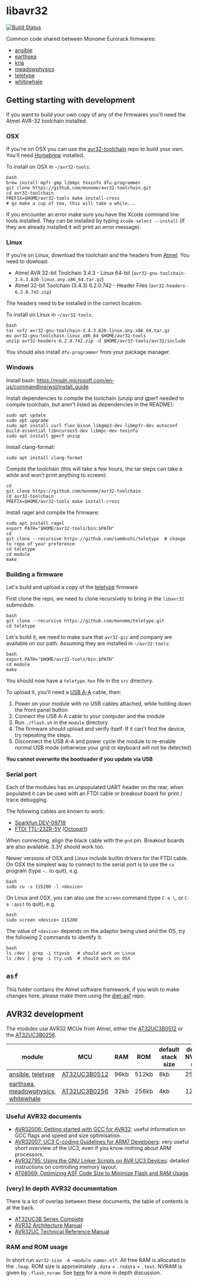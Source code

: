 # libavr32

[![Build Status](https://travis-ci.org/monome/libavr32.svg?branch=master)](https://travis-ci.org/monome/libavr32)

Common code shared between Monome Eurorack firmwares:

* [ansible][]
* [earthsea][]
* [kria][]
* [meadowphysics][]
* [teletype][]
* [whitewhale][]

## Getting starting with development

If you want to build your own copy of any of the firmwares you'll need the Atmel AVR-32 toolchain installed.

### OSX

If you're on OSX you can use the [avr32-toolchain][] repo to build your own. You'll need [Homebrew][homebrew] installed.

To install on OSX in `~/avr32-tools`:

```
bash
brew install mpfr gmp libmpc texinfo dfu-programmer
git clone https://github.com/monome/avr32-toolchain.git
cd avr32-toolchain
PREFIX=$HOME/avr32-tools make install-cross
# go make a cup of tea, this will take a while...
```

If you encounter an error make sure you have the Xcode command line tools installed. They can be installed by typing `xcode-select --install` (if they are already installed it will print an error message).

### Linux

If you're on Linux, download the toolchain and the headers from [Atmel][atmellinux]. You need to dowload:
 - Atmel AVR 32-bit Toolchain 3.4.3 - Linux 64-bit (`avr32-gnu-toolchain-3.4.3.820-linux.any.x86_64.tar.gz`)
 - Atmel 32-bit Toolchain (3.4.3) 6.2.0.742 - Header Files (`avr32-headers-6.2.0.742.zip`)

The headers need to be installed in the correct location.

To install on Linux in `~/avr32-tools`:

```
bash
tar xvfz avr32-gnu-toolchain-3.4.3.820-linux.any.x86_64.tar.gz
mv avr32-gnu-toolchain-linux_x86_64 $HOME/avr32-tools
unzip avr32-headers-6.2.0.742.zip -d $HOME/avr32-tools/avr32/include
```

You should also install `dfu-programmer` from your package manager.

### Windows

Install bash: https://msdn.microsoft.com/en-us/commandline/wsl/install_guide

Install dependencies to compile the toolchain (unzip and gperf needed to compile toolchain, but aren't listed as dependencies in the README):

```
sudo apt update
sudo apt upgrade
sudo apt install curl flex bison libgmp3-dev libmpfr-dev autoconf build-essential libncurses5-dev libmpc-dev texinfo
sudo apt install gperf unzip
```

Install clang-format:
```
sudo apt install clang-format
```

Compile the toolchain (this will take a few hours, the tar steps can take a while and won't print anything to screen):

```
cd
git clone https://github.com/monome/avr32-toolchain
cd avr32-toolchain
PREFIX=$HOME/avr32-tools make install-cross
```

Install ragel and compile the firmware:

```
sudo apt install ragel
export PATH="$HOME/avr32-tools/bin:$PATH"
cd
git clone --recursive https://github.com/samdoshi/teletype  # change to repo of your preference
cd teletype
cd module
make
```

### Building a firmware

Let's build and upload a copy of the [teletype][] firmware

First clone the repo, we need to clone recursively to bring in the `libavr32` submodule.
```
bash
git clone --recursive https://github.com/monome/teletype.git
cd teletype

```

Let's build it, we need to make sure that `avr32-gcc` and company are available on our path. Assuming they are installed in `~/avr32-tools`:
```
bash
export PATH="$HOME/avr32-tools/bin:$PATH"
cd module
make
```

You should now have a `teletype.hex` file in the `src` directory.

To upload it, you'll need a [USB A-A][digikey] cable, then:

1. Power on your module with no USB cables attached, while holding down the front panel button
2. Connect the USB A-A cable to your computer and the module
3. Run `./flash.sh` in the `module` directory
4. The firmware should upload and verify itself. If it can't find the device, try repeating the steps.
5. Disconnect the USB A-A and power cycle the module to re-enable normal USB mode (otherwise your grid or keyboard will not be detected)

**You cannot overwrite the bootloader if you update via USB**

### Serial port

Each of the modules has an unpopulated UART header on the rear, when populated it can be used with an FTDI cable or breakout board for print / trace debugging.

The following cables are known to work:

- [Sparkfun DEV-09718](https://www.sparkfun.com/products/9718)
- [FTDI TTL-232R-5V](http://www.ftdichip.com/Products/Cables/USBTTLSerial.htm) ([Octopart](https://octopart.com/ttl-232r-5v-ftdi-19172129))

When connecting, align the black cable with the `gnd` pin. Breakout boards are also available. 3.3V should work too.

Newer versions of OSX and Linux include builtin drivers for the FTDI cable. On OSX the simplest way to connect to the serial port is to use the `cu` program (type `~.` to quit), e.g.

```
bash
sudo cu -s 115200 -l <device>
```

On Linux and OSX, you can also use the `screen` command (type `C-a \`, or `C-a :quit` to quit), e.g.

```
bash
sudo screen <device> 115200
```

The value of `<device>` depends on the adaptor being used and the OS, try the following 2 commands to identify it:

```
bash
ls /dev | grep -i ttyusb   # should work on Linux
ls /dev | grep -i tty.usb  # should work on OSX
```


## `asf`

This folder contains the Atmel software framework, if you wish to make changes here, please make them using the [diet-asf][] repo.

## AVR32 development

The modules use AVR32 MCUs from Atmel, either the [AT32UC3B0512][] or the [AT32UC3B0256][].

| module                                          | MCU              | RAM  | ROM   | default stack size | default NVRAM size |
|-------------------------------------------------|------------------|------|-------|--------------------|--------------------|
| [ansible][], [teletype][]                       | [AT32UC3B0512][] | 96kb | 512kb | 8kb                | 256kb              |
| [earthsea][], [meadowphysics][], [whitewhale][] | [AT32UC3B0256][] | 32kb | 256kb | 4kb                | 128kb              |

### Useful AVR32 documents

- [AVR32006: Getting started with GCC for AVR32](http://www.atmel.com/Images/doc32074.pdf): useful information on GCC flags and speed and size optimisation.
- [AVR32007: UC3 C-coding Guidelines for ARM7 Developers](http://www.atmel.com/Images/doc32075.pdf): very useful short overview of the UC3, even if you know nothing about ARM processors.
- [AVR32795: Using the GNU Linker Scripts on AVR UC3 Devices](http://www.atmel.com/images/doc32158.pdf): detailed instructions on controlling memory layout.
- [AT08569: Optimizing ASF Code Size to Minimize Flash and RAM Usage](http://www.atmel.com/Images/Atmel-42370-Optimizing-ASF-Code-Size-to-Minimize-Flash-and-RAM-Usage_ApplicationNote_AT08569.pdf).

### (very) In depth AVR32 documentation

There is a lot of overlap between these documents, the table of contents is at the back.

- [AT32UC3B Series Complete](http://www.atmel.com/Images/doc32059.pdf)
- [AVR32 Architecture Manual](http://www.atmel.com/Images/doc32000.pdf)
- [AVR32UC Technical Reference Manual](http://www.atmel.com/Images/doc32000.pdf)

### RAM and ROM usage

In short run `avr32-size -A <module name>.elf`. All free RAM is allocated to the `.heap`. ROM size is approximately `.data` + `.rodata` + `.text`. NVRAM is given by `.flash_nvram`. See [here][avr32-ram-and-rom-usage] for a more in depth discussion.


[ansible]: https://github.com/monome/ansible
[earthsea]: https://github.com/monome/earthsea
[kria]: https://github.com/monome/kria
[meadowphysics]: https://github.com/monome/meadowphysics
[teletype]: https://github.com/monome/teletype
[whitewhale]: https://github.com/monome/whitewhale
[diet-asf]: https://github.com/monome/diet-asf
[avr32-toolchain]: https://github.com/monome/avr32-toolchain
[atmellinux]: http://www.atmel.com/tools/atmelavrtoolchainforlinux.aspx
[homebrew]: http://brew.sh/
[digikey]: http://www.digikey.com/product-detail/en/101-1020-BE-00100/1175-1035-ND/3064766
[AT32UC3B0256]: http://www.atmel.com/devices/AT32UC3B0256.aspx
[AT32UC3B0512]: http://www.atmel.com/devices/AT32UC3B0512.aspx
[avr32-ram-and-rom-usage]: http://samdoshi.com/post/2016/10/avr32-ram-and-rom-usage/
